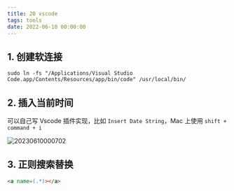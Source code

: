 ```yaml
---
title: 20 vscode
tags: tools
date: 2022-06-10 00:00:00
---
```


## 1. 创建软连接

```shell
sudo ln -fs "/Applications/Visual Studio Code.app/Contents/Resources/app/bin/code" /usr/local/bin/
```

## 2. 插入当前时间
可以自己写 Vscode 插件实现，比如 `Insert Date String`，Mac 上使用 `shift + command + i`

![20230610000702](http://s3.airtlab.com/blog/20230610000702.png)

## 3. 正则搜索替换

```html
<a name=(.*)></a>
```